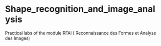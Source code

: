 # Shape_recognition_and_image_analysis
Practical labs of the module RFAI ( Reconnaissance des Formes et Analyse des Images)
